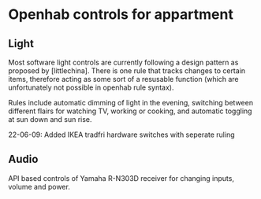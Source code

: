 # Openhab controls for appartment
## Light
Most software light controls are currently following a design pattern as proposed by [littlechina]. There is one rule that tracks changes to certain items, therefore acting as some sort of a resusable function (which are unfortunately not possible in openhab rule syntax).

Rules include automatic dimming of light in the evening, switching between different flairs for watching TV, working or cooking, and automatic toggling at sun down and sun rise. 

22-06-09: Added IKEA tradfri hardware switches with seperate ruling

## Audio

API based controls of Yamaha R-N303D receiver for changing inputs, volume and power.
